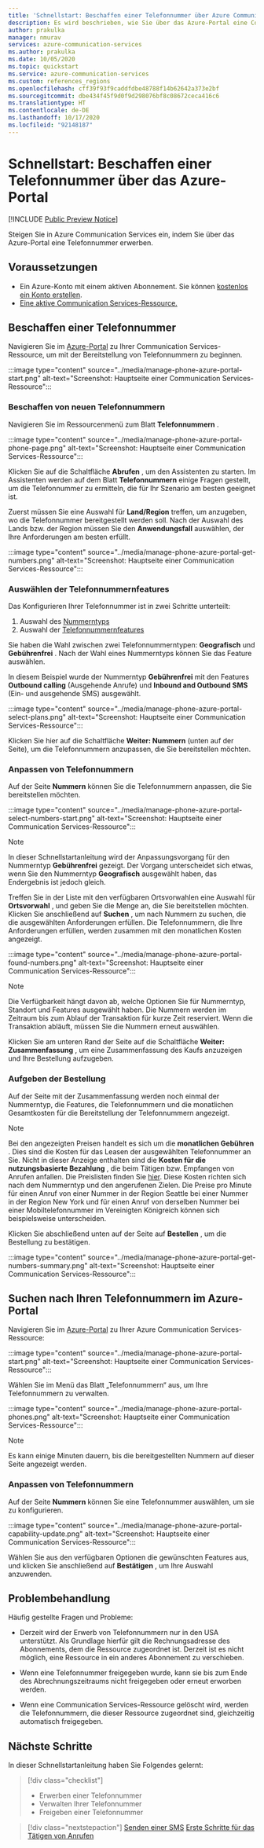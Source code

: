 ```yaml
---
title: 'Schnellstart: Beschaffen einer Telefonnummer über Azure Communication Services'
description: Es wird beschrieben, wie Sie über das Azure-Portal eine Communication Services-Telefonnummer erwerben.
author: prakulka
manager: nmurav
services: azure-communication-services
ms.author: prakulka
ms.date: 10/05/2020
ms.topic: quickstart
ms.service: azure-communication-services
ms.custom: references_regions
ms.openlocfilehash: cff39f93f9caddfdbe48788f14b62642a373e2bf
ms.sourcegitcommit: dbe434f45f9d0f9d298076bf8c08672ceca416c6
ms.translationtype: HT
ms.contentlocale: de-DE
ms.lasthandoff: 10/17/2020
ms.locfileid: "92148187"
---
```

# <a name="quickstart-get-a-phone-number-using-the-azure-portal"></a>Schnellstart: Beschaffen einer Telefonnummer über das Azure-Portal

[!INCLUDE [Public Preview Notice](../../includes/public-preview-include.md)]

Steigen Sie in Azure Communication Services ein, indem Sie über das Azure-Portal eine Telefonnummer erwerben.

## <a name="prerequisites"></a>Voraussetzungen

- Ein Azure-Konto mit einem aktiven Abonnement. Sie können [kostenlos ein Konto erstellen](https://azure.microsoft.com/free/?WT.mc_id=A261C142F).
- [Eine aktive Communication Services-Ressource.](../create-communication-resource.md)

## <a name="get-a-phone-number"></a>Beschaffen einer Telefonnummer

Navigieren Sie im [Azure-Portal](https://portal.azure.com) zu Ihrer Communication Services-Ressource, um mit der Bereitstellung von Telefonnummern zu beginnen.

:::image type="content" source="../media/manage-phone-azure-portal-start.png" alt-text="Screenshot: Hauptseite einer Communication Services-Ressource":::

### <a name="getting-new-phone-numbers"></a>Beschaffen von neuen Telefonnummern

Navigieren Sie im Ressourcenmenü zum Blatt **Telefonnummern** .

:::image type="content" source="../media/manage-phone-azure-portal-phone-page.png" alt-text="Screenshot: Hauptseite einer Communication Services-Ressource":::

Klicken Sie auf die Schaltfläche **Abrufen** , um den Assistenten zu starten. Im Assistenten werden auf dem Blatt **Telefonnummern** einige Fragen gestellt, um die Telefonnummer zu ermitteln, die für Ihr Szenario am besten geeignet ist. 

Zuerst müssen Sie eine Auswahl für **Land/Region** treffen, um anzugeben, wo die Telefonnummer bereitgestellt werden soll. Nach der Auswahl des Lands bzw. der Region müssen Sie den **Anwendungsfall** auswählen, der Ihre Anforderungen am besten erfüllt. 

:::image type="content" source="../media/manage-phone-azure-portal-get-numbers.png" alt-text="Screenshot: Hauptseite einer Communication Services-Ressource":::

### <a name="select-your-phone-number-features"></a>Auswählen der Telefonnummernfeatures

Das Konfigurieren Ihrer Telefonnummer ist in zwei Schritte unterteilt: 

1. Auswahl des [Nummerntyps](../../concepts/telephony-sms/plan-solution.md#phone-number-types-in-azure-communication-services)
2. Auswahl der [Telefonnummernfeatures](../../concepts/telephony-sms/plan-solution.md#phone-number-features-in-azure-communication-services)

Sie haben die Wahl zwischen zwei Telefonnummerntypen: **Geografisch** und **Gebührenfrei** . Nach der Wahl eines Nummerntyps können Sie das Feature auswählen.

In diesem Beispiel wurde der Nummerntyp **Gebührenfrei** mit den Features **Outbound calling** (Ausgehende Anrufe) und **Inbound and Outbound SMS** (Ein- und ausgehende SMS) ausgewählt.

:::image type="content" source="../media/manage-phone-azure-portal-select-plans.png" alt-text="Screenshot: Hauptseite einer Communication Services-Ressource":::

Klicken Sie hier auf die Schaltfläche **Weiter: Nummern** (unten auf der Seite), um die Telefonnummern anzupassen, die Sie bereitstellen möchten.

### <a name="customizing-phone-numbers"></a>Anpassen von Telefonnummern

Auf der Seite **Nummern** können Sie die Telefonnummern anpassen, die Sie bereitstellen möchten.

:::image type="content" source="../media/manage-phone-azure-portal-select-numbers-start.png" alt-text="Screenshot: Hauptseite einer Communication Services-Ressource":::

> [!NOTE]
> In dieser Schnellstartanleitung wird der Anpassungsvorgang für den Nummerntyp **Gebührenfrei** gezeigt. Der Vorgang unterscheidet sich etwas, wenn Sie den Nummerntyp **Geografisch** ausgewählt haben, das Endergebnis ist jedoch gleich.

Treffen Sie in der Liste mit den verfügbaren Ortsvorwahlen eine Auswahl für **Ortsvorwahl** , und geben Sie die Menge an, die Sie bereitstellen möchten. Klicken Sie anschließend auf **Suchen** , um nach Nummern zu suchen, die die ausgewählten Anforderungen erfüllen. Die Telefonnummern, die Ihre Anforderungen erfüllen, werden zusammen mit den monatlichen Kosten angezeigt.

:::image type="content" source="../media/manage-phone-azure-portal-found-numbers.png" alt-text="Screenshot: Hauptseite einer Communication Services-Ressource":::

> [!NOTE]
> Die Verfügbarkeit hängt davon ab, welche Optionen Sie für Nummerntyp, Standort und Features ausgewählt haben.
> Die Nummern werden im Zeitraum bis zum Ablauf der Transaktion für kurze Zeit reserviert. Wenn die Transaktion abläuft, müssen Sie die Nummern erneut auswählen.

Klicken Sie am unteren Rand der Seite auf die Schaltfläche **Weiter: Zusammenfassung** , um eine Zusammenfassung des Kaufs anzuzeigen und Ihre Bestellung aufzugeben.

### <a name="place-order"></a>Aufgeben der Bestellung

Auf der Seite mit der Zusammenfassung werden noch einmal der Nummerntyp, die Features, die Telefonnummern und die monatlichen Gesamtkosten für die Bereitstellung der Telefonnummern angezeigt.

> [!NOTE]
> Bei den angezeigten Preisen handelt es sich um die **monatlichen Gebühren** . Dies sind die Kosten für das Leasen der ausgewählten Telefonnummer an Sie. Nicht in dieser Anzeige enthalten sind die **Kosten für die nutzungsbasierte Bezahlung** , die beim Tätigen bzw. Empfangen von Anrufen anfallen. Die Preislisten finden Sie [hier](../../concepts/pricing.md). Diese Kosten richten sich nach dem Nummerntyp und den angerufenen Zielen. Die Preise pro Minute für einen Anruf von einer Nummer in der Region Seattle bei einer Nummer in der Region New York und für einen Anruf von derselben Nummer bei einer Mobiltelefonnummer im Vereinigten Königreich können sich beispielsweise unterscheiden.

Klicken Sie abschließend unten auf der Seite auf **Bestellen** , um die Bestellung zu bestätigen.

:::image type="content" source="../media/manage-phone-azure-portal-get-numbers-summary.png" alt-text="Screenshot: Hauptseite einer Communication Services-Ressource":::

## <a name="find-your-phone-numbers-on-the-azure-portal"></a>Suchen nach Ihren Telefonnummern im Azure-Portal

Navigieren Sie im [Azure-Portal](https://portal.azure.com) zu Ihrer Azure Communication Services-Ressource:

:::image type="content" source="../media/manage-phone-azure-portal-start.png" alt-text="Screenshot: Hauptseite einer Communication Services-Ressource":::

Wählen Sie im Menü das Blatt „Telefonnummern“ aus, um Ihre Telefonnummern zu verwalten.

:::image type="content" source="../media/manage-phone-azure-portal-phones.png" alt-text="Screenshot: Hauptseite einer Communication Services-Ressource":::

> [!NOTE]
> Es kann einige Minuten dauern, bis die bereitgestellten Nummern auf dieser Seite angezeigt werden.


### <a name="customizing-phone-numbers"></a>Anpassen von Telefonnummern

Auf der Seite **Nummern** können Sie eine Telefonnummer auswählen, um sie zu konfigurieren.

:::image type="content" source="../media/manage-phone-azure-portal-capability-update.png" alt-text="Screenshot: Hauptseite einer Communication Services-Ressource":::

Wählen Sie aus den verfügbaren Optionen die gewünschten Features aus, und klicken Sie anschließend auf **Bestätigen** , um Ihre Auswahl anzuwenden.

## <a name="troubleshooting"></a>Problembehandlung

Häufig gestellte Fragen und Probleme:

- Derzeit wird der Erwerb von Telefonnummern nur in den USA unterstützt. Als Grundlage hierfür gilt die Rechnungsadresse des Abonnements, dem die Ressource zugeordnet ist. Derzeit ist es nicht möglich, eine Ressource in ein anderes Abonnement zu verschieben.

- Wenn eine Telefonnummer freigegeben wurde, kann sie bis zum Ende des Abrechnungszeitraums nicht freigegeben oder erneut erworben werden.

- Wenn eine Communication Services-Ressource gelöscht wird, werden die Telefonnummern, die dieser Ressource zugeordnet sind, gleichzeitig automatisch freigegeben.

## <a name="next-steps"></a>Nächste Schritte

In dieser Schnellstartanleitung haben Sie Folgendes gelernt:

> [!div class="checklist"]
> * Erwerben einer Telefonnummer
> * Verwalten Ihrer Telefonnummer
> * Freigeben einer Telefonnummer

> [!div class="nextstepaction"]
> [Senden einer SMS](../telephony-sms/send.md)
> [Erste Schritte für das Tätigen von Anrufen](../voice-video-calling/getting-started-with-calling.md)

